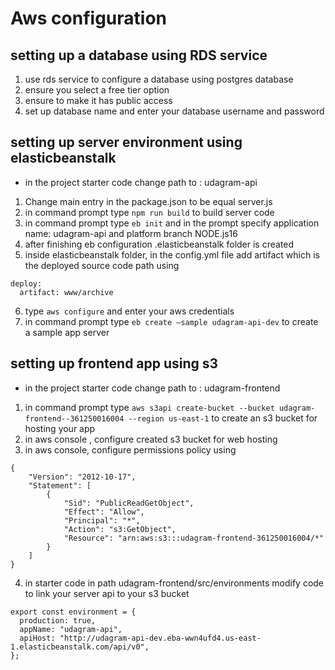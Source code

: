 # Aws configuration

## setting up a database using RDS service

1. use rds service to configure a database using postgres database
2. ensure you select a free tier option
3. ensure to make it has public access
4. set up database name and enter your database username and password

## setting up server environment using elasticbeanstalk

- in the project starter code change path to : udagram-api

1. Change main entry in the package.json to be equal server.js
2. in command prompt type `npm run build` to build server code
3. in command prompt type `eb init` and in the prompt specify application name: udagram-api and platform branch NODE.js16
4. after finishing eb configuration .elasticbeanstalk folder is created
5. inside elasticbeanstalk folder, in the config.yml file add artifact which is the deployed source code path using

```
deploy:
  artifact: www/archive
```

6. type `aws configure` and enter your aws credentials
7. in command prompt type `eb create –sample udagram-api-dev` to create a sample app server

## setting up frontend app using s3

- in the project starter code change path to : udagram-frontend

1. in command prompt type `aws s3api create-bucket --bucket udagram-frontend--361250016004 --region us-east-1` to create an s3 bucket for hosting your app
2. in aws console , configure created s3 bucket for web hosting
3. in aws console, configure permissions policy using

```
{
    "Version": "2012-10-17",
    "Statement": [
        {
            "Sid": "PublicReadGetObject",
            "Effect": "Allow",
            "Principal": "*",
            "Action": "s3:GetObject",
            "Resource": "arn:aws:s3:::udagram-frontend-361250016004/*"
        }
    ]
}
```

4. in starter code in path udagram-frontend/src/environments modify code to link your server api to your s3 bucket

```
export const environment = {
  production: true,
  appName: "udagram-api",
  apiHost: "http://udagram-api-dev.eba-wwn4ufd4.us-east-1.elasticbeanstalk.com/api/v0",
};
```
